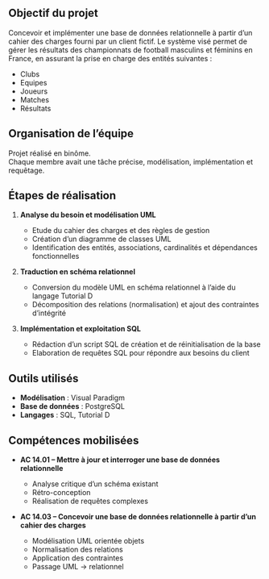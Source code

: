 ## Objectif du projet

Concevoir et implémenter une base de données relationnelle à partir d’un cahier des charges fourni par un client fictif. 
Le système visé permet de gérer les résultats des championnats de football masculins et féminins en France, en assurant la prise en charge des entités suivantes : 
   - Clubs
   - Equipes
   - Joueurs
   - Matches
   - Résultats

## Organisation de l’équipe

Projet réalisé en binôme.  
Chaque membre avait une tâche précise, modélisation, implémentation et requêtage.

## Étapes de réalisation

1. **Analyse du besoin et modélisation UML** 
   - Etude du cahier des charges et des règles de gestion 
   - Création d’un diagramme de classes UML 
   - Identification des entités, associations, cardinalités et dépendances fonctionnelles

2. **Traduction en schéma relationnel** 
   - Conversion du modèle UML en schéma relationnel à l’aide du langage Tutorial D 
   - Décomposition des relations (normalisation) et ajout des contraintes d’intégrité

3. **Implémentation et exploitation SQL** 
   - Rédaction d’un script SQL de création et de réinitialisation de la base 
   - Elaboration de requêtes SQL pour répondre aux besoins du client

## Outils utilisés

- **Modélisation** : Visual Paradigm
- **Base de données** : PostgreSQL 
- **Langages** : SQL, Tutorial D

## Compétences mobilisées

- **AC 14.01 – Mettre à jour et interroger une base de données relationnelle** 
  - Analyse critique d’un schéma existant 
  - Rétro-conception 
  - Réalisation de requêtes complexes

- **AC 14.03 – Concevoir une base de données relationnelle à partir d’un cahier des charges** 
  - Modélisation UML orientée objets 
  - Normalisation des relations 
  - Application des contraintes 
  - Passage UML -> relationnel
